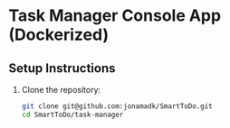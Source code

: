 # Task Manager Console App (Dockerized)

## Setup Instructions

1. Clone the repository:
   ```sh
   git clone git@github.com:jonamadk/SmartToDo.git
   cd SmartToDo/task-manager
